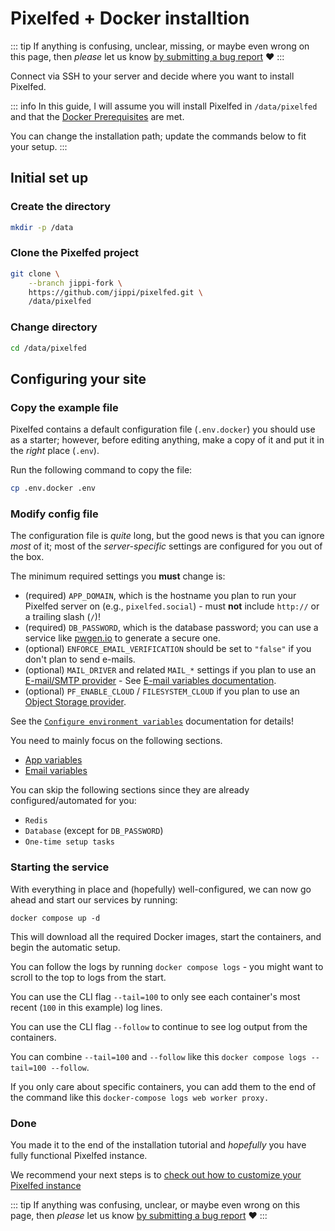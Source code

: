 # Pixelfed + Docker installtion

::: tip If anything is confusing, unclear, missing, or maybe even wrong on this page, then *please* let us know [by submitting a bug report](https://github.com/pixelfed/pixelfed/issues/new) :heart:
:::

Connect via SSH to your server and decide where you want to install Pixelfed.

::: info
In this guide, I will assume you will install Pixelfed in `/data/pixelfed` and that the [Docker Prerequisites](prerequisites.md) are met.

You can change the installation path; update the commands below to fit your setup.
:::

## Initial set up

### Create the directory

```bash
mkdir -p /data
```

### Clone the Pixelfed project

```bash
git clone \
    --branch jippi-fork \
    https://github.com/jippi/pixelfed.git \
    /data/pixelfed
```

### Change directory

```bash
cd /data/pixelfed
```

## Configuring your site

### Copy the example file

Pixelfed contains a default configuration file (`.env.docker`) you should use as a starter; however, before editing anything, make a copy of it and put it in the *right* place (`.env`).

Run the following command to copy the file:

```bash
cp .env.docker .env
```

### Modify config file

The configuration file is *quite* long, but the good news is that you can ignore *most* of it; most of the *server-specific* settings are configured for you out of the box.

The minimum required settings you **must** change is:

* (required) `APP_DOMAIN`, which is the hostname you plan to run your Pixelfed server on (e.g., `pixelfed.social`) - must **not** include `http://` or a trailing slash (`/`)!
* (required) `DB_PASSWORD`, which is the database password; you can use a service like [pwgen.io](https://pwgen.io/en/) to generate a secure one.
* (optional) `ENFORCE_EMAIL_VERIFICATION` should be set to `"false"` if you don't plan to send e-mails.
* (optional) `MAIL_DRIVER` and related `MAIL_*` settings if you plan to use an [E-mail/SMTP provider](prerequisites.md#smtp-provider-optional) - See [E-mail variables documentation](https://docs.pixelfed.org/running-pixelfed/installation/#email-variables).
* (optional) `PF_ENABLE_CLOUD` / `FILESYSTEM_CLOUD` if you plan to use an [Object Storage provider](prerequisites.md#object-storage-optional).

See the [`Configure environment variables`](https://docs.pixelfed.org/running-pixelfed/installation/#app-variables) documentation for details!

You need to mainly focus on the following sections.

* [App variables](https://docs.pixelfed.org/running-pixelfed/installation/#app-variables)
* [Email variables](https://docs.pixelfed.org/running-pixelfed/installation/#email-variables)

You can skip the following sections since they are already configured/automated for you:

* `Redis`
* `Database` (except for `DB_PASSWORD`)
* `One-time setup tasks`

### Starting the service

With everything in place and (hopefully) well-configured, we can now go ahead and start our services by running:

```shell
docker compose up -d
```

This will download all the required Docker images, start the containers, and begin the automatic setup.

You can follow the logs by running `docker compose logs` - you might want to scroll to the top to logs from the start.

You can use the CLI flag `--tail=100` to only see each container's most recent (`100` in this example) log lines.

You can use the CLI flag `--follow` to continue to see log output from the containers.

You can combine `--tail=100` and `--follow` like this `docker compose logs --tail=100 --follow`.

If you only care about specific containers, you can add them to the end of the command like this `docker-compose logs web worker proxy.`

### Done

You made it to the end of the installation tutorial and *hopefully* you have fully functional Pixelfed instance.

We recommend your next steps is to [check out how to customize your Pixelfed instance](customize.md)

::: tip If anything was confusing, unclear, or maybe even wrong on this page, then *please* let us know [by submitting a bug report](https://github.com/pixelfed/pixelfed/issues/new) :heart:
:::

